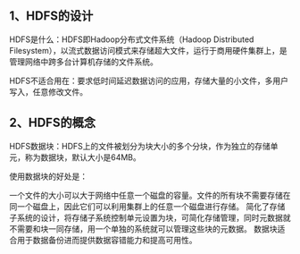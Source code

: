 ## 1、HDFS的设计

HDFS是什么：HDFS即Hadoop分布式文件系统（Hadoop Distributed Filesystem），以流式数据访问模式来存储超大文件，运行于商用硬件集群上，是管理网络中跨多台计算机存储的文件系统。

HDFS不适合用在：要求低时间延迟数据访问的应用，存储大量的小文件，多用户写入，任意修改文件。

 

## 2、HDFS的概念

HDFS数据块：HDFS上的文件被划分为块大小的多个分块，作为独立的存储单元，称为数据块，默认大小是64MB。

使用数据块的好处是：

一个文件的大小可以大于网络中任意一个磁盘的容量。文件的所有块不需要存储在同一个磁盘上，因此它们可以利用集群上的任意一个磁盘进行存储。
简化了存储子系统的设计，将存储子系统控制单元设置为块，可简化存储管理，同时元数据就不需要和块一同存储，用一个单独的系统就可以管理这些块的元数据。
数据块适合用于数据备份进而提供数据容错能力和提高可用性。
